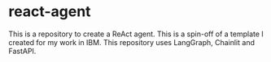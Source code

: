 # react-agent
This is a repository to create a ReAct agent. This is a spin-off of a template I created for my work in IBM. This repository uses LangGraph, Chainlit and FastAPI.
